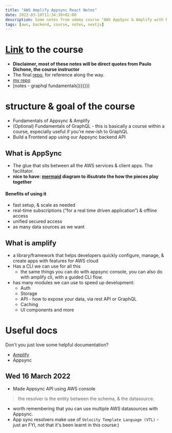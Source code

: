 ```yaml
---
title: "AWS Amplify Appsync React Notes"
date: 2022-03-10T11:34:39+02:00
description: Some notes from udemy course "AWS AppSync & Amplify with React & GraphQL"
tags: [aws, backend, course, notes, nextjs]
---
```


# [Link](https://www.udemy.com/course/aws-appsync-amplify-with-react-graphql-course/) to the course
- **Disclaimer, most of these notes will be direct quotes from Paulo Dichone, the course instructor**
- The final [repo](https://github.com/pdichone/amplify-appsync-blog-course), for reference along the way.
- [my repo]()
- [notes - graphql fundamentals]({{<ref graphql-fundamentals-notes>}})


# structure & goal of the course
- Fundamentals of Appsync & Amplify
- (Optional) Fundamentals of GraphQL - this is basically a course within a course, especially useful if you're new-ish to GraphQL
- Build a Frontend app using our Appsync backend API

## What is AppSync
- The glue that sits between all the AWS services & client apps. The facilitator.
- **nice to have: [mermaid](https://robb.sh/posts/how-to-use-mermaid-diagrams-in-hugo/) diagram to illsutrate the how the pieces play together**
#### Benefits of using it
* fast setup, & scale as needed
* real-time subscriptions (“for a real time driven application”) & offline access
* unified secured access
* as many data sources as we want

## What is amplify
* a library/framework that helps developers quickly configure, manage, & create apps with features for AWS cloud
* Has a CLI we can use for all this
    * the same things you can do with appsync console, you can also do with amplify cli, with a guided CLI flow. 
* has many modules we can use to speed up development:
    * Auth
    * Storage 
    * API - how to expose your data, via rest API or GraphQL
    * Caching 
    * UI components and more

# Useful docs
Don't you just love some helpful documentation?

- [Amplify](https://docs.amplify.aws/)
- Appsync

## Wed 16 March 2022
- Made Appsync API using AWS console

> the resolver is the entity between the schema, & the datasource.
- worth remembering that you can use multiple AWS datasources with Appsync.
- App sync resolvers make use of `Velocity Template Language (VTL)` - just an FYI, not that it's been learnt in this course:)
